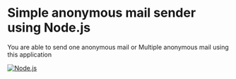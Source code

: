 # **Simple anonymous mail sender using Node.js**

You are able to send one anonymous mail or Multiple anonymous mail using this application

<a href='https://github.com/shivamkapasia0' target="_blank"><img alt='Node.js' src='https://img.shields.io/badge/Node.js-100000?style=for-the-badge&logo=Node.js&logoColor=white&labelColor=00CA1E&color=00CA1E'/></a>
